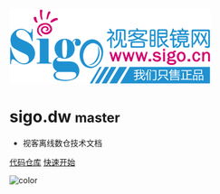 ![logo](_images/sigo_logo.jpg)

# sigo.dw <small>master</small>

- 视客离线数仓技术文档

[代码仓库](http://git.vsigo.cn/sigo.dc/sigo.dw.base-build)
[快速开始](#Readme)

<!-- 背景色 -->
![color](#f0f0f0)